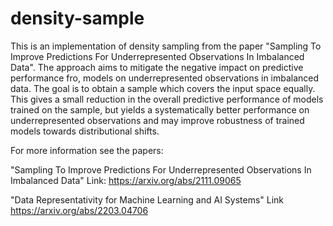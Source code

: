 # density-sample
This is an implementation of density sampling from the paper "Sampling To Improve Predictions For Underrepresented Observations In Imbalanced Data". 
The approach aims to mitigate the negative impact on predictive performance fro, models on underrepresented observations in imbalanced data.
The goal is to obtain a sample which covers the input space equally. This gives a small reduction in the overall predictive performance of models trained on the sample, but yields a systematically better performance on underrepresented observations and may improve robustness of trained models towards distributional shifts. 

For more information see the papers:

"Sampling To Improve Predictions For Underrepresented Observations In Imbalanced Data"
Link: https://arxiv.org/abs/2111.09065

"Data Representativity for Machine Learning and AI Systems"
Link https://arxiv.org/abs/2203.04706
